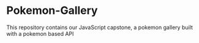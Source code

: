 # Pokemon-Gallery
This repository contains our JavaScript capstone, a pokemon gallery built with a pokemon based API 
